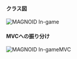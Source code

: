 #### クラス図
![MAGNOID In-game](https://user-images.githubusercontent.com/60394438/111201784-78d3bc00-8606-11eb-882f-bc9e6c3b4b09.png)

#### MVCへの振り分け
![MAGNOID In-gameMVC](https://user-images.githubusercontent.com/60394438/111202060-cc460a00-8606-11eb-838c-49fb9527acde.png)
